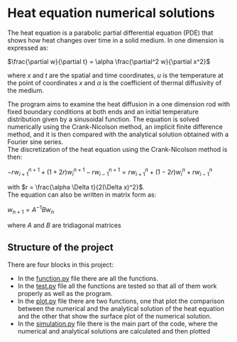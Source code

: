 <h1>Heat equation numerical solutions</h1>
The heat equation is a parabolic partial differential equation (PDE) that shows how heat changes over time in a solid medium.
In one dimension is expressed as:

$\frac{\partial w}{\partial t} = \alpha \frac{\partial^2 w}{\partial x^2}$

where $x$ and $t$ are the spatial and time coordinates, $u$ is the temperature at the point of coordinates $x$ and $\alpha$ is the coefficient of thermal diffusivity of the medium.

The program aims to examine the heat diffusion in a one dimension rod with fixed boundary conditions at both ends and an initial temperature distribution given by a sinusoidal function. The equation is solved numerically using the Crank-Nicolson method, an implicit finite difference method, and it is then compared with the analytical solution obtained with a Fourier sine series.\
The discretization of the heat equation using the Crank-Nicolson method is then:

$-r w_{i+1}^{n+1} + (1 + 2r)w_i^{n+1} - r w_{i-1}^{n+1} = r w_{i+1}^n + (1 - 2r) w_i^n + r w_{i-1}^n$

with $r = \frac{\alpha \Delta t}{2(\Delta x)^2}$.\
The equation can also be written in matrix form as:

$w_{n+1} = A^{-1}Bw_n$

where $A$ and $B$ are tridiagonal matrices

<h2>Structure of the project</h2>

There are four blocks in this project:
* In the [function.py](https://github.com/ericarocca/Heat-Equation-Solver/blob/main/function.py) file there are all the functions.
* In the [test.py](https://github.com/ericarocca/Heat-Equation-Solver/blob/main/test.py) file all the functions are tested so that all of them work properly as well as the program.
* In the [plot.py](https://github.com/ericarocca/Heat-Equation-Solver/blob/main/plot.py) file there are two functions, one that plot the comparison between the numerical and the analytical solution of the heat equation and the other that show the surface plot of the numerical solution.
* In the [simulation.py](https://github.com/ericarocca/Heat-Equation-Solver/blob/main/simulation.py) file there is the main part of the code, where the numerical and analytical solutions are calculated and then plotted
